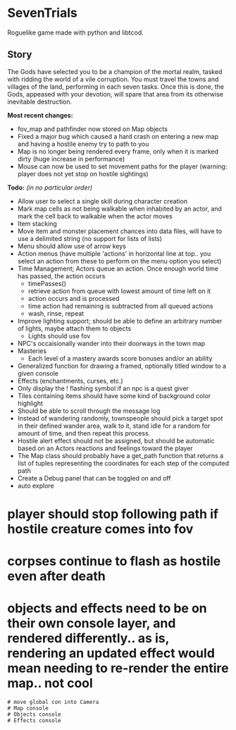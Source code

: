 SevenTrials
===========

Roguelike game made with python and libtcod.

Story
-----
The Gods have selected you to be a champion of the mortal realm, tasked with ridding the world of a vile corruption. You must travel the towns and villages of the land, performing in each seven tasks. Once this is done, the Gods, appeased with your devotion, will spare that area from its otherwise inevitable destruction.

**Most recent changes:**
* fov_map and pathfinder now stored on Map objects
* Fixed a major bug which caused a hard crash on entering a new map and having a hostile enemy try to path to you
* Map is no longer being rendered every frame, only when it is marked dirty (huge increase in performance)
* Mouse can now be used to set movement paths for the player (warning: player does not yet stop on hostile sightings)

**Todo:** *(in no particular order)*
* Allow user to select a single skill during character creation
* Mark map cells as not being walkable when inhabited by an actor, and mark the cell back to walkable when the actor moves 
* Item stacking
* Move item and monster placement chances into data files, will have to use a delimited string (no support for lists of lists)
* Menu should allow use of arrow keys
* Action menus (have multiple 'actions' in horizontal line at top.. you select an action from these to perform on the menu option you select)
* Time Management; Actors queue an action. Once enough world time has passed, the action occurs
	* timePasses()
	* retrieve action from queue with lowest amount of time left on it
	* action occurs and is processed
	* time action had remaining is subtracted from all queued actions
	* wash, rinse, repeat
* Improve lighting support; should be able to define an arbitrary number of lights, maybe attach them to objects
	* Lights should use fov
* NPC's occaisionally wander into their doorways in the town map
* Masteries
	* Each level of a mastery awards score bonuses and/or an ability
* Generalized function for drawing a framed, optionally titled window to a given console
* Effects (enchantments, curses, etc.)
* Only display the ! flashing symbol if an npc is a quest giver
* Tiles containing items should have some kind of background color highlight
* Should be able to scroll through the message log
* Instead of wandering randomly, townspeople should pick a target spot in their defined wander area, walk to it, stand idle for a random for amount of time, and then repeat this process.
* Hostile alert effect should not be assigned, but should be automatic based on an Actors reactions and feelings toward the player
* The Map class should probably have a get_path function that returns a list of tuples representing the coordinates for each step of the computed path
* Create a Debug panel that can be toggled on and off
* auto explore

# player should stop following path if hostile creature comes into fov
# corpses continue to flash as hostile even after death
# objects and effects need to be on their own console layer, and rendered differently.. as is, rendering an updated effect would mean needing to re-render the entire map.. not cool
	# move global con into Camera
	# Map console
	# Objects console
	# Effects console